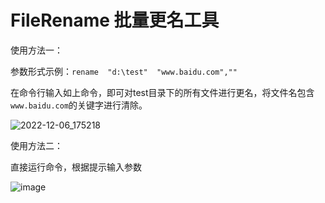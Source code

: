 # FileRename 批量更名工具
使用方法一：

参数形式示例：` rename  "d:\test"  "www.baidu.com","" `

在命令行输入如上命令，即可对test目录下的所有文件进行更名，将文件名包含`www.baidu.com`的关键字进行清除。




![2022-12-06_175218](https://user-images.githubusercontent.com/51697927/205879826-706b5f2b-de69-4800-af49-7e97853e3bfc.png)



使用方法二：

直接运行命令，根据提示输入参数

![image](https://user-images.githubusercontent.com/51697927/205879521-9c8f43db-df57-4990-9c43-b0f1d2c5c376.png)
